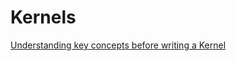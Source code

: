 # Kernels

[Understanding key concepts before writing a Kernel](https://seds.nl/posts/writting-a-kernel-part-1/)
